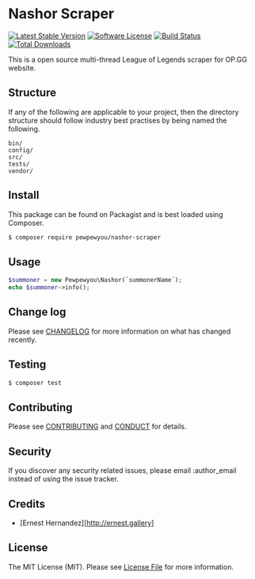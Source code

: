 # Nashor Scraper
[![Latest Stable Version](https://poser.pugx.org/pewpewyou/nashor-scraper/v/stable)](https://packagist.org/packages/pewpewyou/nashor-scraper)
[![Software License][ico-license]](LICENSE.md)
[![Build Status][ico-travis]](https://travis-ci.org/pewpewyou/nashor-scraper)
[![Total Downloads](https://poser.pugx.org/pewpewyou/nashor-scraper/downloads)](https://packagist.org/packages/pewpewyou/nashor-scraper)

This is a open source multi-thread League of Legends scraper for OP.GG website.

## Structure

If any of the following are applicable to your project, then the directory structure should follow industry best practises by being named the following.

```
bin/        
config/
src/
tests/
vendor/
```


## Install

This package can be found on Packagist and is best loaded using Composer.

``` bash
$ composer require pewpewyou/nashor-scraper
```

## Usage

``` php
$summoner = new Pewpewyou\Nashor(´summonerName´);
echo $summoner->info();
```

## Change log

Please see [CHANGELOG](CHANGELOG.md) for more information on what has changed recently.

## Testing

``` bash
$ composer test
```

## Contributing

Please see [CONTRIBUTING](CONTRIBUTING.md) and [CONDUCT](CONDUCT.md) for details.

## Security

If you discover any security related issues, please email :author_email instead of using the issue tracker.

## Credits

- [Ernest Hernandez][http://ernest.gallery]

## License

The MIT License (MIT). Please see [License File](LICENSE.md) for more information.

[ico-version]: https://img.shields.io/packagist/v/:vendor/:package_name.svg?style=flat-square
[ico-license]: https://img.shields.io/badge/license-MIT-brightgreen.svg?style=flat-square
[ico-travis]: https://img.shields.io/travis/:vendor/:package_name/master.svg?style=flat-square
[ico-scrutinizer]: https://img.shields.io/scrutinizer/coverage/g/:vendor/:package_name.svg?style=flat-square
[ico-code-quality]: https://img.shields.io/scrutinizer/g/:vendor/:package_name.svg?style=flat-square
[ico-downloads]: https://img.shields.io/packagist/dt/:vendor/:package_name.svg?style=flat-square

[link-packagist]: https://packagist.org/packages/:vendor/:package_name
[link-travis]: https://travis-ci.org/:vendor/:package_name
[link-scrutinizer]: https://scrutinizer-ci.com/g/:vendor/:package_name/code-structure
[link-code-quality]: https://scrutinizer-ci.com/g/:vendor/:package_name
[link-downloads]: https://packagist.org/packages/:vendor/:package_name
[link-author]: https://github.com/:author_username
[link-contributors]: ../../contributors
